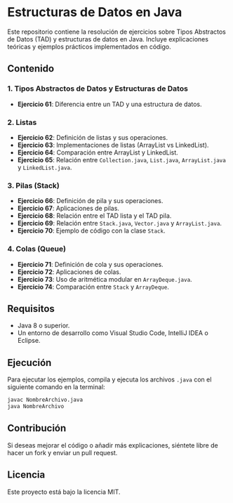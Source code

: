 # Estructuras de Datos en Java

Este repositorio contiene la resolución de ejercicios sobre Tipos Abstractos de Datos (TAD) y estructuras de datos en Java. Incluye explicaciones teóricas y ejemplos prácticos implementados en código.

## Contenido

### 1. Tipos Abstractos de Datos y Estructuras de Datos
- **Ejercicio 61**: Diferencia entre un TAD y una estructura de datos.

### 2. Listas
- **Ejercicio 62**: Definición de listas y sus operaciones.
- **Ejercicio 63**: Implementaciones de listas (ArrayList vs LinkedList).
- **Ejercicio 64**: Comparación entre ArrayList y LinkedList.
- **Ejercicio 65**: Relación entre `Collection.java`, `List.java`, `ArrayList.java` y `LinkedList.java`.

### 3. Pilas (Stack)
- **Ejercicio 66**: Definición de pila y sus operaciones.
- **Ejercicio 67**: Aplicaciones de pilas.
- **Ejercicio 68**: Relación entre el TAD lista y el TAD pila.
- **Ejercicio 69**: Relación entre `Stack.java`, `Vector.java` y `ArrayList.java`.
- **Ejercicio 70**: Ejemplo de código con la clase `Stack`.

### 4. Colas (Queue)
- **Ejercicio 71**: Definición de cola y sus operaciones.
- **Ejercicio 72**: Aplicaciones de colas.
- **Ejercicio 73**: Uso de aritmética modular en `ArrayDeque.java`.
- **Ejercicio 74**: Comparación entre `Stack` y `ArrayDeque`.

## Requisitos
- Java 8 o superior.
- Un entorno de desarrollo como Visual Studio Code, IntelliJ IDEA o Eclipse.

## Ejecución
Para ejecutar los ejemplos, compila y ejecuta los archivos `.java` con el siguiente comando en la terminal:
```sh
javac NombreArchivo.java
java NombreArchivo
```

## Contribución
Si deseas mejorar el código o añadir más explicaciones, siéntete libre de hacer un fork y enviar un pull request.

## Licencia
Este proyecto está bajo la licencia MIT.

